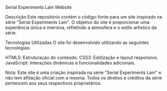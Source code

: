 Serial Experiments Lain Website

Descrição
Este repositório contém o código-fonte para um site inspirado na série "Serial Experiments Lain". O objetivo do site é proporcionar uma experiência única e imersiva, refletindo a atmosfera e o estilo artístico da série.

Tecnologias Utilizadas
O site foi desenvolvido utilizando as seguintes tecnologias:

HTML5: Estruturação do conteúdo.
CSS3: Estilização e layout responsivo.
JavaScript: Interações dinâmicas e funcionalidades adicionais.

Nota: Este site é uma criação inspirada na série "Serial Experiments Lain" e não tem afiliação oficial com a mesma. Todos os direitos e créditos da série pertencem aos seus respectivos proprietários.
